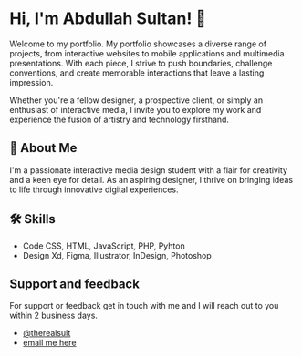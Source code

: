# Hi, I'm Abdullah Sultan! 👋


Welcome to my portfolio. My portfolio showcases a diverse range of projects, from interactive websites to mobile applications and multimedia presentations. With each piece, I strive to push boundaries, challenge conventions, and create memorable interactions that leave a lasting impression.

Whether you're a fellow designer, a prospective client, or simply an enthusiast of interactive media, I invite you to explore my work and experience the fusion of artistry and technology firsthand.


## 🚀 About Me
I'm a passionate interactive media design student with a flair for creativity and a keen eye for detail. As an aspiring designer, I thrive on bringing ideas to life through innovative digital experiences.
## 🛠 Skills
- Code
CSS, HTML, JavaScript, PHP, Pyhton
- Design
  Xd, Figma, Illustrator, InDesign, Photoshop



## Support and feedback

For support or feedback get in touch with me and I will reach out to you within 2 business days.
- [@therealsult](https://www.github.com/therealsult)
- [email me here](mailto:asultan.london@gmail.com)

